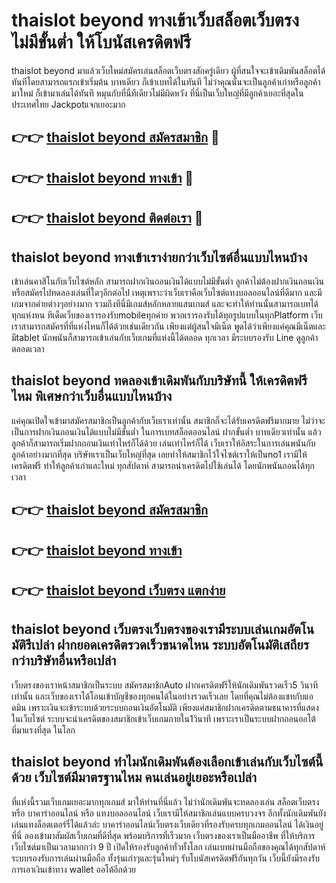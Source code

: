 # thaislot beyond ทางเข้าเว็บสล็อตเว็บตรง ไม่มีขั้นต่ำ ให้โบนัสเครดิตฟรี

thaislot beyond มาแล้วเว็บใหม่สมัครเล่นสล็อตเว็บตรงสักครู่เดียว ผู้ที่สนใจจะเข้าเดิมพันสล็อตได้ทันทีโดยสามารถแรกเข้าเริ่มต้น บาทเดียว ก็เข้าเบทได้ในทันที ไม่ว่าคุณนั้นจะเป็นลูกค้าเก่าหรือลูกค้ามาใหม่ ก็เข้ามาเล่นได้ทันที หมุนกับที่นี่ทีเดียวไม่มีผิดหวัง ที่นี่เป็นเว็บใหญ่ที่มีลูกค้าเยอะที่สุดในประเทศไทย Jackpotแจกเยอะมาก

## 👉👉 [thaislot beyond สมัครสมาชิก](https://bit.ly/3Ckzg5n) 🎰
## 👉👉 [thaislot beyond ทางเข้า](https://bit.ly/3Ckzg5n) 🎰
## 👉👉 [thaislot beyond ติดต่อเรา](https://bit.ly/3Ckzg5n) 🎰

## thaislot beyond ทางเข้าเราง่ายกว่าเว็บไซต์อื่นแบบไหนบ้าง
เข้าเล่นคาสิโนกับเว็บไซต์หลัก สามารถฝากเงินถอนเงินได้แบบไม่มีขั้นต่ำ ลูกค้าไม่ต้องฝากเงินถอนเงินหรือสมัครไปทดลองเล่นที่ใดๆอีกต่อไป เหตุเพราะว่าเว็บเราคือเว็บไซต์แทงบอลออนไลน์ที่ดีมาก และมีเกมจากค่ายต่างๆอย่างมาก รวมถึงทีนี่มีเกมส์หลักหลายแสนเกมส์ และจะทำให้ท่านนั้นสามารถเบทได้ทุกแห่งหน ทีเด็ดเว็บของเรารองรับmobileทุกค่าย พวกเรารองรับได้ทุกรูปแบบในทุกPlatform เว็บเราสามารถสมัครที่ที่แห่งไหนก็ได้ด้วยเช่นเดียวกัน เพียงแต่ผู้สนใจมีเน็ต พูดได้ว่าเพียงแค่คุณมีเน็ตและมีtablet นักพนันก็สามารถเข้าเล่นกับเว็บเกมที่แห่งนี้ได้ตลอด ทุกเวลา มีระบบรองรับ Line ดูลูกค้า ตลอดเวลา

## thaislot beyond ทดลองเข้าเดิมพันกับบริษัทนี้ ให้เครดิตฟรีไหม พิเศษกว่าเว็บอื่นแบบไหนบ้าง
แค่คุณเปิดใจเข้ามาสมัครสมาชิกเป็นลูกค้ากับเว็บเราเท่านั้น สมาชิกก็จะได้รับเครดิตฟรีมากมาย ไม่ว่าจะเป็นการฝากเงินถอนเงินได้แบบไม่มีขั้นต่ำ ในการเบทสล็อตออนไลน์ ฝากขั้นต่ำ บาทเดียวเท่านั้น แล้วลูกค้าก็สามารถเริ่มฝากถอนเงินเท่าไหร่ก็ได้ด้วย เล่นเท่าไหร่ก็ได้ เว็บเราให้อิสระในการเล่นพนันกับลูกค้าอย่างมากที่สุด บริษัทเราเป็นเว็บใหญ่ที่สุด เลยทำให้สมาชิกไว้ใจไซต์เราให้เป็นno1 เรามีให้เครดิตฟรี ทำให้ลูกค้าเก่าและใหม่ ทุกสัปดาห์ สามารถนำเครดิตไปใช้เล่นได้ โดยนักพนันถอนได้ทุกเวลา

## 👉👉 [thaislot beyond สมัครสมาชิก](https://bit.ly/3Ckzg5n)
## 👉👉 [thaislot beyond ทางเข้า](https://bit.ly/3Ckzg5n)
## 👉👉 [thaislot beyond เว็บตรง แตกง่าย](https://bit.ly/3Ckzg5n)

## thaislot beyond เว็บตรงเว็บตรงของเรามีระบบเล่นเกมอัตโนมัติรึเปล่า ฝากยอดเครดิตรวดเร็วขนาดไหน ระบบอัตโนมัติเสถียรกว่าบริษัทอื่นหรือเปล่า
เว็บตรงของเราหน้าสมาชิกเป็นระบบ สมัครสมาชิกAuto ฝากเครดิตฟรีให้นักเดิมพันรวดเร็ว5 วินาทีเท่านั้น และเว็บของเราได้โอนเข้าบัญชีของทุกคนได้ในอย่างรวดเร็วเลย โดยที่คุณไม่ต้องแชทกับแอดมิน เพราะเงินจะเข้าระบบด้วยระบบถอนเงินอัตโนมัติ เพียงแค่สมาชิกฝากเครดิตตามธนาคารที่แสดงในเว็บไซต์ ระบบจะนำเครดิตของสมาชิกเข้าเว็บเกมภายใน1วินาที เพราะเราเป็นระบบฝากถอนออโต้ ที่มาแรงที่สุด ในโลก

## thaislot beyond ทำไมนักเดิมพันต้องเลือกเข้าเล่นกับเว็บไซต์นี้ด้วย เว็บไซต์มีมาตรฐานไหม คนเล่นอยู่เยอะหรือเปล่า
ที่แห่งนี้รวมเว็บเกมเยอะมากทุกเกมส์ มาให้ท่านที่นี่แล้ว ไม่ว่านักเดิมพันจะทดลองเล่น สล็อตเว็บตรง หรือ บาคาร่าออนไลน์ หรือ แทงบอลออนไลน์ เว็บเรามีให้สมาชิกเล่นแบบครบวงจร อีกทั้งนักเดิมพันยังเล่นแทงล็อตเตอร์รี่ได้แล้วล่ะ บาคาร่าออนไลน์เว็บตรงเว็บเดียวที่รองรับครบทุกเกมออนไลน์ ได้เงินอยู่ที่นี่ ลองเข้ามาสัมผัสเว็บเกมที่ดีที่สุด พร้อมบริการที่เร็วมาก เว็บตรงของเราเป็นมืออาชีพ ที่ให้บริการเว็บไซต์มาเป็นเวลามากกว่า 9 ปี เปิดให้รองรับลูกค้าทั่วทั้งโลก เล่นเบทผ่านมือถือของคุณได้ทุกสัปดาห์ ระบบรองรับการเล่นผ่านมือถือ ทั้งรุ่นเก่าๆและรุ่นใหม่ๆ รับโบนัสเครดิตฟรีกันทุกวัน เว็บนี้ยังมีรองรับการเอาเงินเข้าทาง wallet ออโต้อีกด้วย
